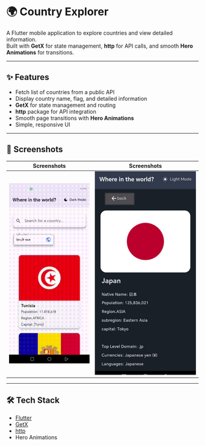 # 🌍 Country Explorer

A Flutter mobile application to explore countries and view detailed information.  
Built with **GetX** for state management, **http** for API calls, and smooth **Hero Animations** for transitions.  

---

## ✨ Features
- Fetch list of countries from a public API
- Display country name, flag, and detailed information
- **GetX** for state management and routing
- **http** package for API integration
- Smooth page transitions with **Hero Animations**
- Simple, responsive UI

---

## 📱 Screenshots
| Screenshots  | Screenshots  |
|--------------|-----------------|
| ![List](assets/intro.gif) | ![Detail](assets/intro.jpg) |

---

## 🛠 Tech Stack
- [Flutter](https://flutter.dev/)  
- [GetX](https://pub.dev/packages/get)  
- [http](https://pub.dev/packages/http)  
- Hero Animations  


